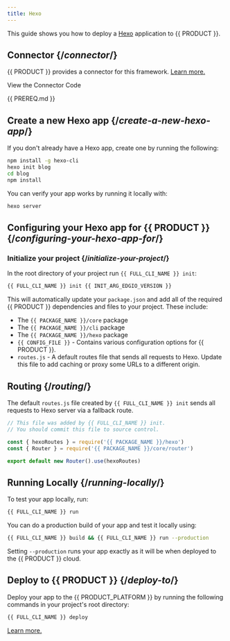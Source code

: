 ```yaml
---
title: Hexo
---
```


This guide shows you how to deploy a [Hexo](https://hexo.io/) application to {{ PRODUCT }}.

<!-- <Video src="https://www.youtube.com/watch?v=WFFoHT7TqSE" />

## Example {/*example*/}

<ExampleButtons
  title="Hexo"
  siteUrl="https://edgio-community-examples-hexo-live.layer0-limelight.link/"
  repoUrl="https://github.com/edgio-docs/edgio-hexo-example" 
  deployFromRepo /> -->

## Connector {/*connector*/}

{{ PRODUCT }} provides a connector for this framework. [Learn more.](/guides/sites_frameworks/connectors)

<ButtonLink variant="stroke" type="code" withIcon={true} href="https://github.com/edgio-docs/edgio-connectors/tree/main/edgio-hexo-connector">
 View the Connector Code
</ButtonLink>

{{ PREREQ.md }}

## Create a new Hexo app {/*create-a-new-hexo-app*/}

If you don't already have a Hexo app, create one by running the following:

```bash
npm install -g hexo-cli
hexo init blog
cd blog
npm install
```

You can verify your app works by running it locally with:

```bash
hexo server
```

## Configuring your Hexo app for {{ PRODUCT }} {/*configuring-your-hexo-app-for*/}

### Initialize your project {/*initialize-your-project*/}

In the root directory of your project run `{{ FULL_CLI_NAME }} init`:

```bash
{{ FULL_CLI_NAME }} init {{ INIT_ARG_EDGIO_VERSION }}
```

This will automatically update your `package.json` and add all of the required {{ PRODUCT }} dependencies and files to your project. These include:

- The `{{ PACKAGE_NAME }}/core` package
- The `{{ PACKAGE_NAME }}/cli` package
- The `{{ PACKAGE_NAME }}/hexo` package
- `{{ CONFIG_FILE }}` - Contains various configuration options for {{ PRODUCT }}.
- `routes.js` - A default routes file that sends all requests to Hexo. Update this file to add caching or proxy some URLs to a different origin.

## Routing {/*routing*/}

The default `routes.js` file created by `{{ FULL_CLI_NAME }} init` sends all requests to Hexo server via a fallback route.

```js
// This file was added by {{ FULL_CLI_NAME }} init.
// You should commit this file to source control.

const { hexoRoutes } = require('{{ PACKAGE_NAME }}/hexo')
const { Router } = require('{{ PACKAGE_NAME }}/core/router')

export default new Router().use(hexoRoutes)
```

## Running Locally {/*running-locally*/}

To test your app locally, run:

```bash
{{ FULL_CLI_NAME }} run
```

You can do a production build of your app and test it locally using:

```bash
{{ FULL_CLI_NAME }} build && {{ FULL_CLI_NAME }} run --production
```

Setting `--production` runs your app exactly as it will be when deployed to the {{ PRODUCT }} cloud.

## Deploy to {{ PRODUCT }} {/*deploy-to*/}

Deploy your app to the {{ PRODUCT_PLATFORM }} by running the following commands in your project's root directory:

```bash
{{ FULL_CLI_NAME }} deploy
```

[Learn more.](/guides/basics/deployments)
